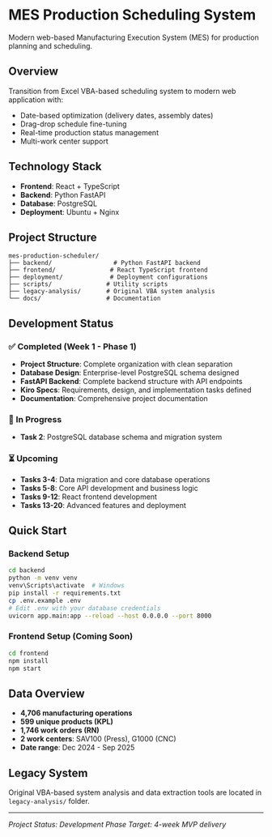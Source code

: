 # MES Production Scheduling System

Modern web-based Manufacturing Execution System (MES) for production planning and scheduling.

## Overview
Transition from Excel VBA-based scheduling system to modern web application with:
- Date-based optimization (delivery dates, assembly dates)
- Drag-drop schedule fine-tuning
- Real-time production status management
- Multi-work center support

## Technology Stack
- **Frontend**: React + TypeScript
- **Backend**: Python FastAPI
- **Database**: PostgreSQL
- **Deployment**: Ubuntu + Nginx

## Project Structure
```
mes-production-scheduler/
├── backend/                 # Python FastAPI backend
├── frontend/               # React TypeScript frontend
├── deployment/             # Deployment configurations
├── scripts/               # Utility scripts
├── legacy-analysis/       # Original VBA system analysis
└── docs/                  # Documentation
```

## Development Status

### ✅ Completed (Week 1 - Phase 1)
- **Project Structure**: Complete organization with clean separation
- **Database Design**: Enterprise-level PostgreSQL schema designed
- **FastAPI Backend**: Complete backend structure with API endpoints
- **Kiro Specs**: Requirements, design, and implementation tasks defined
- **Documentation**: Comprehensive project documentation

### 🔄 In Progress
- **Task 2**: PostgreSQL database schema and migration system

### ⏳ Upcoming
- **Tasks 3-4**: Data migration and core database operations
- **Tasks 5-8**: Core API development and business logic
- **Tasks 9-12**: React frontend development
- **Tasks 13-20**: Advanced features and deployment

## Quick Start

### Backend Setup
```bash
cd backend
python -m venv venv
venv\Scripts\activate  # Windows
pip install -r requirements.txt
cp .env.example .env
# Edit .env with your database credentials
uvicorn app.main:app --reload --host 0.0.0.0 --port 8000
```

### Frontend Setup (Coming Soon)
```bash
cd frontend
npm install
npm start
```

## Data Overview
- **4,706 manufacturing operations**
- **599 unique products (KPL)**
- **1,746 work orders (RN)**
- **2 work centers**: SAV100 (Press), G1000 (CNC)
- **Date range**: Dec 2024 - Sep 2025

## Legacy System
Original VBA-based system analysis and data extraction tools are located in `legacy-analysis/` folder.

---
*Project Status: Development Phase*
*Target: 4-week MVP delivery*